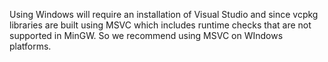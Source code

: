 

Using Windows will require an installation of Visual Studio and since vcpkg libraries are built using MSVC which includes runtime checks that are not supported in MinGW. So we recommend using MSVC on WIndows platforms. 